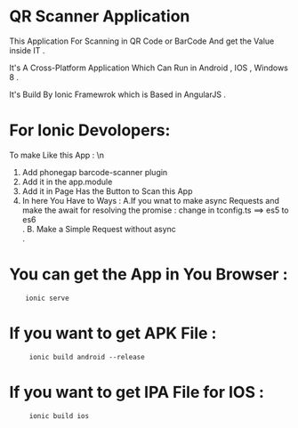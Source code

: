 # QR Scanner Application 


This Application For Scanning in QR Code or BarCode And get the Value inside IT . 

 
It's A Cross-Platform Application Which Can Run in Android , IOS , Windows 8 .

It's Build By Ionic Framewrok which is Based in AngularJS .

# For Ionic Devolopers:
To make Like this App : \n 
1. Add phonegap barcode-scanner plugin 
2. Add it in the app.module
3. Add it in Page Has the Button to Scan this App 
4. In here You Have to Ways : 
A.If you wnat to make async Requests and make the await for resolving the promise : change in tconfig.ts ==> es5 to es6 <br />. 
B. Make a Simple Request without async <br />.


# You can get the App in You Browser :
```
    ionic serve
```

# If you want to get APK File : 

```
     ionic build android --release

```
# If you want to get IPA File for IOS : 

```
     ionic build ios 

```





